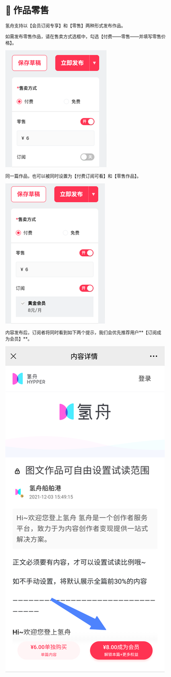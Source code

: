 # 📧 作品零售

氢舟支持以【会员订阅专享】和【零售】两种形式发布作品。

如需发布零售作品，请在售卖方式选框中，勾选【付费——零售——并填写零售价格】。

![](../.gitbook/assets/12零售01.png)

同一篇作品，也可以被同时设置为【付费订阅可看】和【零售作品】。

![](../.gitbook/assets/12零售02.png)

内容发布后，订阅者将同时看到如下两个提示，我们会优先推荐用户**【订阅成为会员】**。

![](../.gitbook/assets/12零售03.png)
